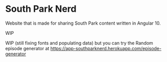 # South Park Nerd

Website that is made for sharing South Park content written in Angular 10. 

WIP

WIP (still fixing fonts and populating data) but you can try the Random episode generator at https://app-southparknerd.herokuapp.com/episode-generator
